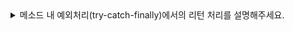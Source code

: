 <details>
<summary>메소드 내 예외처리(try-catch-finally)에서의 리턴 처리를 설명해주세요.</summary>
<br/>

return, continue, break, 예외 발생 등으로 메서드가 종료되어도 finally 블럭의 코드는 실행됩니다. 따라서 return, break 등을 만나 메서드나 블록을 빠져나가는 경우에도 무조건 실행되어야 하는 코드는 finally 블록에 작성하면 됩니다. <br/>
try, catch문에서 작성한 리턴 값을 복사한 후에 finally문이 종료된 이후에 복사한 리턴을 실행합니다. 리턴시킬 값이 원시타입의 변수라면 catch와 finally 문에서는 리턴될 값에 대해 관여할 수 없습니다. 리턴 값을 임시 복사할 때 "값의 복사"가 일어나기 때문입니다. 원본을 리턴하는 것이 아니라 try문의 리턴값을 복사해두고 catch와 finally를 사용하기 때문에 이미 저장된 리턴값이 반환됩니다. 하지만 객체타입이라면 리턴된 객체의 "메모리 주소의 복사"가 일어나기 때문에 catch와 finally 문에서 값에 관여할 수 있게 됩니다. 임시 저장된 리턴 객체의 "메모리 주소"안에 있는 값을 변경할 수 있기 때문입니다. 

### 추가 설명
1. return문을 만났어도 finally 블럭은 실행됩니다.
```java
public void returnInFinally() {
    try {
        int n = 5 / 0;
        System.out.println("여기는 try 블럭");
        return;
    } catch (Exception e) {
        System.out.println("여기는 catch 블럭");
        return;
    } finally {
        System.out.println("여기는 finally 블럭");
    }
}

/** 실행결과
 * 여기는 catch 블럭
 * 여기는 finally 블럭
 * /
```

2. break문을 만났어도 finally 블럭은 실행됩니다.
```java
public void returnInFinally() {
    while (true) {
        try {
            System.out.println("여기는 try 블럭");
            break;
        } catch (Exception e) {
            System.out.println("여기는 catch 블럭");
        } finally {
            System.out.println("여기는 finally 블럭");
        }
    }
}

/** 실행결과
 * 여기는 try 블럭
 * 여기는 finally 블럭
 * /
```

3. 예외가 발생해도 메소드를 바로 빠져나가지 않고 finally 블럭이 실행됩니다.
```java
public class FinallyTest3 {
    public static void main(String[] args) {
        try {
            FinallyTest3 finallyTest = new FinallyTest3();
            finallyTest.returnInFinally();
        } catch (Exception e) {
            System.out.println("여기는 main 메소드의 catch 블럭");
        }
    }

    public void returnInFinally() {
        try {
            int n = 5 / 0;
            System.out.println("여기는 try 블럭");
        } catch (Exception e) {
            System.out.println("여기는 catch 블럭");
            throw e;
        } finally {
            System.out.println("여기는 finally 블럭");
        }
    }
}

/** 실행결과
 * 여기는 catch 블럭
 * 여기는 finally 블럭
 * 여기는 main 메소드의 catch 블럭
 * /
```

4. finally에서 return한 값을 return합니다.
```java
public class FinallyTest4 {
    public static void main(String[] args) {
        try {
            FinallyTest4 finallyTest = new FinallyTest4();
            int result = finallyTest.returnInFinally();
            System.out.println("result: " + result);
        } catch (Exception e) {
            System.out.println("여기는 main 메소드의 catch 블럭");
        }
    }

    public int returnInFinally() {
        try {
            int n = 5 / 0;
            System.out.println("여기는 try 블럭");
            return 0;
        } catch (Exception e) {
            System.out.println("여기는 catch 블럭");
            throw e;
        } finally {
            System.out.println("여기는 finally 블럭");
            return 1;
        }
    }
}

/** 실행결과
 * 여기는 catch 블럭
 * 여기는 finally 블럭
 * result: 1
 * /
```

4. return 값이 원시타입인지 아닌지에 따라 return 값이 달라질 수 있습니다.
```java
// 원시 타입
public class FinallyTest5 {
    public static void main(String[] args) {
        FinallyTest5 finallyTest = new FinallyTest5();
        int result = finallyTest.returnInFinally();
        System.out.println("result: " + result);
    }

    public int returnInFinally() {
        int n = 5;
        try {
            System.out.println("여기는 try 블럭");
            return n;
        } finally {
            System.out.println("여기는 finally 블럭");
            n = 10;
        }
    }
}

/** 실행결과
 * 여기는 try 블럭
 * 여기는 finally 블럭
 * result: 5
 * /
```

```java
// 객체 타입
public class FinallyTest6 {
    public static void main(String[] args) {
        FinallyTest6 finallyTest = new FinallyTest6();
        StringBuilder result = finallyTest.returnInFinally();
        System.out.println("result: " + result);
    }

    public StringBuilder returnInFinally() {
        StringBuilder str = new StringBuilder("five");
        try {
            System.out.println("여기는 try 블럭");
            return str;
        } finally {
            System.out.println("여기는 finally 블럭");
            str.setLength(0);
            str.append("ten");
        }
    }
}

/** 실행결과
 * 여기는 try 블럭
 * 여기는 finally 블럭
 * result: ten
 * /
```

<br/>
</details>